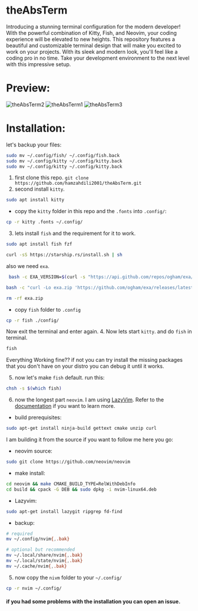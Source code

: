 # theAbsTerm
Introducing a stunning terminal configuration for the modern developer! With the powerful combination of Kitty, Fish, and Neovim, your coding experience will be elevated to new heights. This repository features a beautiful and customizable terminal design that will make you excited to work on your projects. With its sleek and modern look, you'll feel like a coding pro in no time. Take your development environment to the next level with this impressive setup.

# Preview:
![theAbsTerm2](https://github.com/hamzahdili2001/theAbsTerm/assets/61630679/bf496500-5f2b-4546-b937-977766ec9922)
![theAbsTerm1](https://github.com/hamzahdili2001/theAbsTerm/assets/61630679/367bdd31-5a1d-49bf-ba92-cba71c10cc86)
![theAbsTerm3](https://github.com/hamzahdili2001/theAbsTerm/assets/61630679/c2126346-e7ef-42dd-bcaa-f38ef2b94e0f)

# Installation:
let's backup your files:
```bash
sudo mv ~/.config/fish/ ~/.config/fish.back
sudo mv ~/.config/kitty ~/.config/kitty.back
sudo mv ~/.config/kitty ~/.config/kitty.back
```
1. first clone this repo. `git clone https://github.com/hamzahdili2001/theAbsTerm.git`
2. second install `kitty`.
```bash
sudo apt install kitty
```
- copy the `kitty` folder in this repo and the `.fonts` into `.config/`:
```bash
cp -r kitty .fonts ~/.config/
```

3. lets install `fish` and the requirement for it to work.
```bash
sudo apt install fish fzf
```
```bash
curl -sS https://starship.rs/install.sh | sh
```
also we need `exa`.
```bash
 bash -c EXA_VERSION=$(curl -s "https://api.github.com/repos/ogham/exa/releases/latest" | grep -Po '"tag_name": "v\K[0-9.]+')
 ```
```bash
bash -c "curl -Lo exa.zip 'https://github.com/ogham/exa/releases/latest/download/exa-linux-x86_64-v'$EXA_VERSION'.zip'"
```
```bash
rm -rf exa.zip
```

- copy `fish` folder to `.config`

```bash
cp -r fish ./config/

```
Now exit the terminal and enter again.
4. Now lets start `kitty`. and do `fish` in terminal.
```bash
fish
```
Everything Working fine??
if not you can try install the missing packages that you don't have on your
distro you can debug it until it works.

5. now let's make `fish` default.
run this:
```bash
chsh -s $(which fish)
```

6. now the longest part `neovim`.
I am using [LazyVim](https://github.com/LazyVim/LazyVim).
Refer to the [documentation](https://lazyvim.github.io/installation) if you want to learn more.


- build prerequisites:
```bash
sudo apt-get install ninja-build gettext cmake unzip curl
```

I am building it from the source if you want to follow me here you go:
- neovim source:
```bash
sudo git clone https://github.com/neovim/neovim
```
- make install:
```bash
cd neovim && make CMAKE_BUILD_TYPE=RelWithDebInfo
cd build && cpack -G DEB && sudo dpkg -i nvim-linux64.deb
```

- Lazyvim:
```bash
sudo apt-get install lazygit ripgrep fd-find
```
- backup:
```bash
# required
mv ~/.config/nvim{,.bak}

# optional but recommended
mv ~/.local/share/nvim{,.bak}
mv ~/.local/state/nvim{,.bak}
mv ~/.cache/nvim{,.bak}
```

5. now copy the `nivm` folder to your `~/.config/`
```bash
cp -r nvim ~/.config/
```

#### if you had some problems with the installation you can open an issue.
